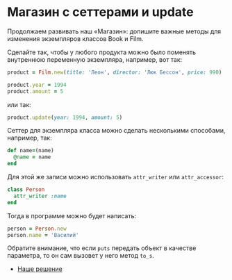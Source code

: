 # Магазин с сеттерами и update 

Продолжаем развивать наш «Магазин»: допишите важные методы для изменения экземпляров классов Book и Film.

Сделайте так, чтобы у любого продукта можно было поменять внутреннюю переменную экземпляра, например, вот так:

```ruby
product = Film.new(title: 'Леон', director: 'Люк Бессон', price: 990)

product.year = 1994
product.amount = 5
```

или так:

```ruby
product.update(year: 1994, amount: 5)
```

<div class="rubyrush-task-hint">

Сеттер для экземпляра класса можно сделать несколькими способами, например, так:

```ruby
def name=(name)
  @name = name
end
```

Для этой же записи можно использовать `attr_writer` или `attr_accessor`:

```ruby
class Person
  attr_writer :name
end
```

Тогда в программе можно будет написать:

```ruby
person = Person.new
person.name = 'Василий'
```

Обратите внимание, что если `puts` передать объект в качестве параметра, то он сам вызовет у него метод `to_s`.

</div>


<div class="rubyrush-task-answer">


<ul>
<li><a href="https://github.com/aristofun/rubyrush-path/blob/master/steps/static-abstract-methods-02/solution/02_store.zip" class="rubyrush-task-solution-link">Наше решение</a></li></ul>


</div>
